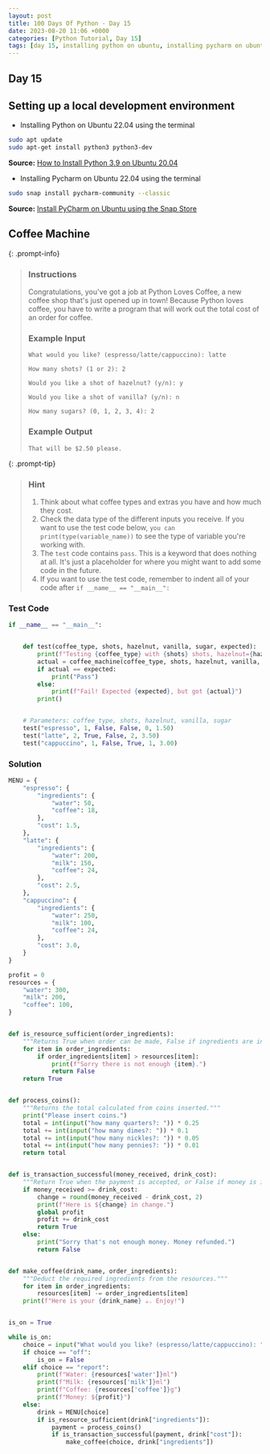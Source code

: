 ```yaml
---
layout: post
title: 100 Days Of Python - Day 15
date: 2023-08-20 11:06 +0000
categories: [Python Tutorial, Day 15]
tags: [day 15, installing python on ubuntu, installing pycharm on ubuntu]
---
```


## Day 15

## Setting up a local development environment

- Installing Python on Ubuntu 22.04 using the terminal

```bash
sudo apt update
sudo apt-get install python3 python3-dev
```

**Source:** [How to Install Python 3.9 on Ubuntu 20.04](https://wiki.python.org/moin/BeginnersGuide/Download)

- Installing Pycharm on Ubuntu 22.04 using the terminal

```bash
sudo snap install pycharm-community --classic
```

**Source:** [Install PyCharm on Ubuntu using the Snap Store](https://www.jetbrains.com/help/pycharm/installation-guide.html#ccb90a48)

## Coffee Machine

{: .prompt-info}

> ### Instructions
>
> Congratulations, you've got a job at Python Loves Coffee, a new coffee shop that's just opened up in town! Because Python loves coffee, you have to write a program that will work out the total cost of an order for coffee.
>
> ### Example Input
>
> ```
> What would you like? (espresso/latte/cappuccino): latte
>
> How many shots? (1 or 2): 2
>
> Would you like a shot of hazelnut? (y/n): y
>
> Would you like a shot of vanilla? (y/n): n
>
> How many sugars? (0, 1, 2, 3, 4): 2
> ```
>
> ### Example Output
>
> ```
> That will be $2.50 please.
> ```

{: .prompt-tip}

> ### Hint
>
> 1. Think about what coffee types and extras you have and how much they cost.
> 2. Check the data type of the different inputs you receive. If you want to use the test code below, `you can print(type(variable_name))` to see the type of variable you're working with.
> 3. The `test` code contains `pass`. This is a keyword that does nothing at all. It's just a placeholder for where you might want to add some code in the future.
> 4. If you want to use the test code, remember to indent all of your code after `if __name__ == "__main__":`

### Test Code

```python
if __name__ == "__main__":


    def test(coffee_type, shots, hazelnut, vanilla, sugar, expected):
        print(f"Testing {coffee_type} with {shots} shots, hazelnut={hazelnut}, vanilla={vanilla}, {sugar} sugars.")
        actual = coffee_machine(coffee_type, shots, hazelnut, vanilla, sugar)
        if actual == expected:
            print("Pass")
        else:
            print(f"Fail! Expected {expected}, but got {actual}")
        print()


    # Parameters: coffee_type, shots, hazelnut, vanilla, sugar
    test("espresso", 1, False, False, 0, 1.50)
    test("latte", 2, True, False, 2, 3.50)
    test("cappuccino", 1, False, True, 1, 3.00)
```

### Solution

```python
MENU = {
    "espresso": {
        "ingredients": {
            "water": 50,
            "coffee": 18,
        },
        "cost": 1.5,
    },
    "latte": {
        "ingredients": {
            "water": 200,
            "milk": 150,
            "coffee": 24,
        },
        "cost": 2.5,
    },
    "cappuccino": {
        "ingredients": {
            "water": 250,
            "milk": 100,
            "coffee": 24,
        },
        "cost": 3.0,
    }
}

profit = 0
resources = {
    "water": 300,
    "milk": 200,
    "coffee": 100,
}


def is_resource_sufficient(order_ingredients):
    """Returns True when order can be made, False if ingredients are insufficient."""
    for item in order_ingredients:
        if order_ingredients[item] > resources[item]:
            print(f"​Sorry there is not enough {item}.")
            return False
    return True


def process_coins():
    """Returns the total calculated from coins inserted."""
    print("Please insert coins.")
    total = int(input("how many quarters?: ")) * 0.25
    total += int(input("how many dimes?: ")) * 0.1
    total += int(input("how many nickles?: ")) * 0.05
    total += int(input("how many pennies?: ")) * 0.01
    return total


def is_transaction_successful(money_received, drink_cost):
    """Return True when the payment is accepted, or False if money is insufficient."""
    if money_received >= drink_cost:
        change = round(money_received - drink_cost, 2)
        print(f"Here is ${change} in change.")
        global profit
        profit += drink_cost
        return True
    else:
        print("Sorry that's not enough money. Money refunded.")
        return False


def make_coffee(drink_name, order_ingredients):
    """Deduct the required ingredients from the resources."""
    for item in order_ingredients:
        resources[item] -= order_ingredients[item]
    print(f"Here is your {drink_name} ☕️. Enjoy!")


is_on = True

while is_on:
    choice = input("​What would you like? (espresso/latte/cappuccino): ")
    if choice == "off":
        is_on = False
    elif choice == "report":
        print(f"Water: {resources['water']}ml")
        print(f"Milk: {resources['milk']}ml")
        print(f"Coffee: {resources['coffee']}g")
        print(f"Money: ${profit}")
    else:
        drink = MENU[choice]
        if is_resource_sufficient(drink["ingredients"]):
            payment = process_coins()
            if is_transaction_successful(payment, drink["cost"]):
                make_coffee(choice, drink["ingredients"])

```
